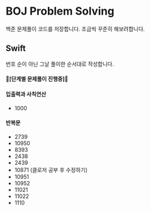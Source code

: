 # BOJ Problem Solving 
 백준 문제풀이 코드를 저장합니다. 조금씩 꾸준히 해보려합니다.


## Swift
번호 순이 아닌 그날 풀이한 순서대로 작성합니다. 

#### 🚀[단계별 문제풀이 진행중]🚀

#### 입출력과 사칙연산
- 1000
#### 반복문
- 2739
- 10950
- 8393
- 2438
- 2439
- 10871 (클로저 공부 후 수정하기)
- 10951
- 10952
- 11021
- 11022
- 1110
